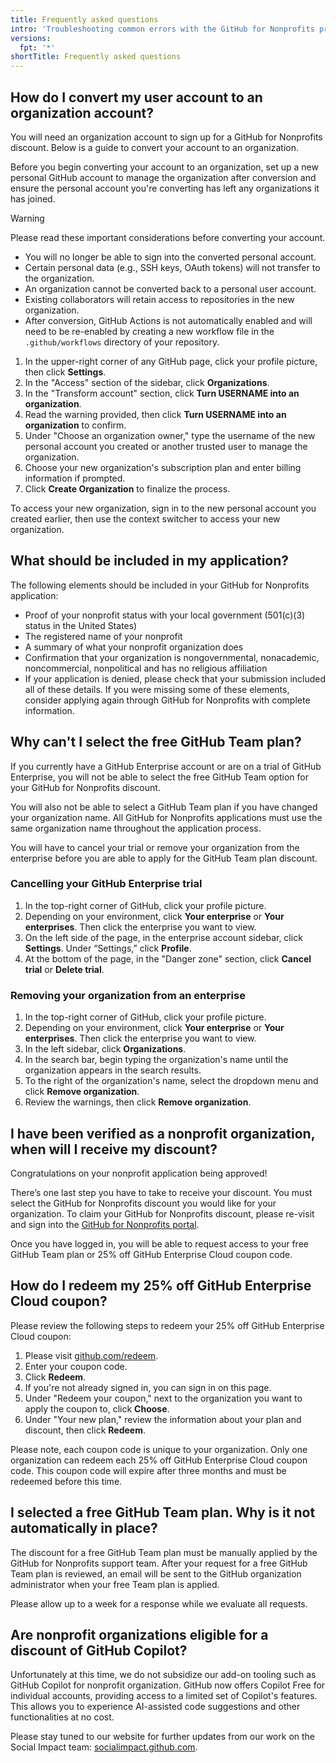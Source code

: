 ```yaml
---
title: Frequently asked questions
intro: 'Troubleshooting common errors with the GitHub for Nonprofits process.'
versions:
  fpt: '*'
shortTitle: Frequently asked questions
---
```


## How do I convert my user account to an organization account?

You will need an organization account to sign up for a GitHub for Nonprofits discount. Below is a guide to convert your account to an organization.

Before you begin converting your account to an organization, set up a new personal GitHub account to manage the organization after conversion and ensure the personal account you're converting has left any organizations it has joined.

> [!WARNING]
> Please read these important considerations before converting your account.
>
> * You will no longer be able to sign into the converted personal account.
> * Certain personal data (e.g., SSH keys, OAuth tokens) will not transfer to the organization.
> * An organization cannot be converted back to a personal user account.
> * Existing collaborators will retain access to repositories in the new organization.
> * After conversion, GitHub Actions is not automatically enabled and will need to be re-enabled by creating a new workflow file in the `.github/workflows` directory of your repository.

1. In the upper-right corner of any GitHub page, click your profile picture, then click **Settings**.
1. In the "Access" section of the sidebar, click **Organizations**.
1. In the "Transform account" section, click **Turn USERNAME into an organization**.
1. Read the warning provided, then click **Turn USERNAME into an organization** to confirm.
1. Under "Choose an organization owner," type the username of the new personal account you created or another trusted user to manage the organization.
1. Choose your new organization's subscription plan and enter billing information if prompted.
1. Click **Create Organization** to finalize the process.

To access your new organization, sign in to the new personal account you created earlier, then use the context switcher to access your new organization.

## What should be included in my application?

The following elements should be included in your GitHub for Nonprofits application:

* Proof of your nonprofit status with your local government (501(c)(3) status in the United States)
* The registered name of your nonprofit
* A summary of what your nonprofit organization does
* Confirmation that your organization is nongovernmental, nonacademic, noncommercial, nonpolitical and has no religious affiliation
* If your application is denied, please check that your submission included all of these details. If you were missing some of these elements, consider applying again through GitHub for Nonprofits with complete information.

## Why can't I select the free GitHub Team plan?

If you currently have a GitHub Enterprise account or are on a trial of GitHub Enterprise, you will not be able to select the free GitHub Team option for your GitHub for Nonprofits discount.

You will also not be able to select a GitHub Team plan if you have changed your organization name. All GitHub for Nonprofits applications must use the same organization name throughout the application process.

You will have to cancel your trial or remove your organization from the enterprise before you are able to apply for the GitHub Team plan discount.

### Cancelling your GitHub Enterprise trial

1. In the top-right corner of GitHub, click your profile picture.
1. Depending on your environment, click **Your enterprise** or **Your enterprises**. Then click the enterprise you want to view.
1. On the left side of the page, in the enterprise account sidebar, click **Settings**.
Under “Settings,” click **Profile**.
1. At the bottom of the page, in the "Danger zone" section, click **Cancel trial** or **Delete trial**.

### Removing your organization from an enterprise

1. In the top-right corner of GitHub, click your profile picture.
1. Depending on your environment, click **Your enterprise** or **Your enterprises**. Then click the enterprise you want to view.
1. In the left sidebar, click **Organizations**.
1. In the search bar, begin typing the organization's name until the organization appears in the search results.
1. To the right of the organization's name, select the dropdown menu and click **Remove organization**.
1. Review the warnings, then click **Remove organization**.

## I have been verified as a nonprofit organization, when will I receive my discount?

Congratulations on your nonprofit application being approved!

There’s one last step you have to take to receive your discount. You must select the GitHub for Nonprofits discount you would like for your organization. To claim your GitHub for Nonprofits discount, please re-visit and sign into the [GitHub for Nonprofits portal](https://nonprofits.github.com/).

Once you have logged in, you will be able to request access to your free GitHub Team plan or 25% off GitHub Enterprise Cloud coupon code.

## How do I redeem my 25% off GitHub Enterprise Cloud coupon?

Please review the following steps to redeem your 25% off GitHub Enterprise Cloud coupon:

1. Please visit [github.com/redeem](https://github.com/redeem).
1. Enter your coupon code.
1. Click **Redeem**.
1. If you're not already signed in, you can sign in on this page.
1. Under "Redeem your coupon," next to the organization you want to apply the coupon to, click **Choose**.
1. Under "Your new plan," review the information about your plan and discount, then click **Redeem**.

Please note, each coupon code is unique to your organization. Only one organization can redeem each 25% off GitHub Enterprise Cloud coupon code. This coupon code will expire after three months and must be redeemed before this time.

## I selected a free GitHub Team plan. Why is it not automatically in place?

The discount for a free GitHub Team plan must be manually applied by the GitHub for Nonprofits support team.
After your request for a free GitHub Team plan is reviewed, an email will be sent to the GitHub organization administrator when your free Team plan is applied.

Please allow up to a week for a response while we evaluate all requests.

## Are nonprofit organizations eligible for a discount of GitHub Copilot?

Unfortunately at this time, we do not subsidize our add-on tooling such as GitHub Copilot for nonprofit organization.
GitHub now offers Copilot Free for individual accounts, providing access to a limited set of Copilot's features. This allows you to experience AI-assisted code suggestions and other functionalities at no cost.

Please stay tuned to our website for further updates from our work on the Social Impact team: [socialimpact.github.com](https://github.com/social-impact).
